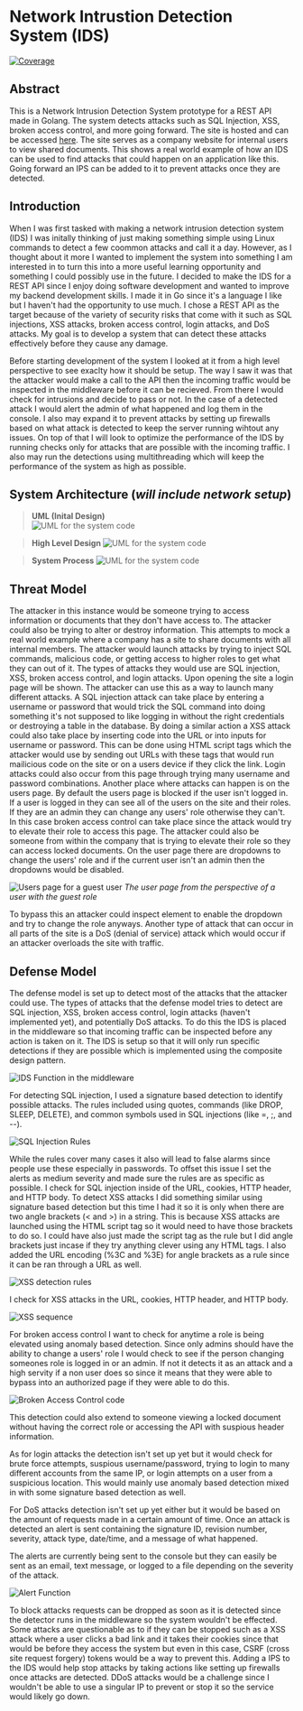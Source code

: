# Network Intrustion Detection System (IDS)

[![Coverage](https://img.shields.io/badge/Coverage-77.4%25-brightgreen)](https://github.com/AliBa1/server-ids/actions)


## Abstract
This is a Network Intrusion Detection System prototype for a REST API made in Golang. The system detects attacks such as SQL Injection, XSS, broken access control, and more going forward. The site is hosted and can be accessed [here](http://server-ids.up.railway.app). The site serves as a company website for internal users to view shared documents. This shows a real world example of how an IDS can be used to find attacks that could happen on an application like this. Going forward an IPS can be added to it to prevent attacks once they are detected.

## Introduction

When I was first tasked with making a network intrusion detection system (IDS)
I was initally thinking of just making something simple using Linux commands
to detect a few coommon attacks and call it a day. However, as I thought about it
more I wanted to implement the system into something I am interested in to turn this into
a more useful learning opportunity and something I could possibly use in the future. I
decided to make the IDS for a REST API since I enjoy doing software development
and wanted to improve my backend development skills. I made it in Go since it's a language
I like but I haven't had the opportunity to use much. I chose a REST API as the target because of the variety
of security risks that come with it such as SQL injections, XSS attacks, broken access control, login attacks, and DoS attacks.
My goal is to develop a system that can detect these attacks effectively before they cause any damage.

Before starting development of the system I looked at it from a high level perspective
to see exaclty how it should be setup. The way I saw it was that the attacker would make a call to the
API then the incoming traffic would be inspected in the middleware before it can be recieved.
From there I would check for intrusions and decide to pass or not. In the case of a detected attack I would alert the admin of what happened and log them in the console. I also may expand it to prevent attacks by setting up
firewalls based on what attack is detected to keep the server running wihtout any issues.
On top of that I will look to optimize the performance of the IDS by running checks only for attacks that are possible with the incoming traffic.
I also may run the detections using multithreading which will keep the performance of the system as high as possible.

## System Architecture (_will include network setup_)

> **UML (Inital Design)** <br> ![UML for the system code](images/Server%20IDS%20UML.drawio.png)

> **High Level Design** ![UML for the system code](images/Server%20IDS%20High%20Level.png)

> **System Process** ![UML for the system code](images/Server%20IDS%20High%20Level%20Complete.png)

## Threat Model

The attacker in this instance would be someone trying to access information or documents that they don't have access to. 
The attacker could also be trying to alter or destroy information. This attempts to mock a real world example where a company 
has a site to share documents with all internal members. The attacker would launch attacks by trying to inject
SQL commands, malicious code, or getting access to higher roles to get what they can out of it. The types of attacks they would use
are SQL injection, XSS, broken access control, and login attacks. Upon opening the site a login page will be shown. The attacker can use this as a way to launch many different attacks. A SQL injection attack can take place by entering a username or password that would
trick the SQL command into doing something it's not supposed to like logging in without the right credentials or destroying a table in the database. By doing a similar action a XSS attack could also take place by inserting code into the URL or into inputs for username or password. This can be done using HTML script tags which the attacker would use by sending out URLs with these tags that would run mailicious code on the site or on a users device if they click the link. Login attacks could also occur from this page through trying many username and password combinations. Another place where attacks can happen is on the users page. By default the users page is blocked if the user isn't logged in. If a user is logged in they can see all of the users on the site and their roles. If they are an admin they can change any users' role otherwise they can't. In this case broken access control can take place since the attack would try to elevate their role to access this page. The attacker could also be someone from within the company that is trying to elevate their role so they can access locked documents. On the user page there are dropdowns to change the users' role and if the current user isn't an admin then the dropdowns would be disabled. 

![Users page for a guest user](images/users-page.png)
*The user page from the perspective of a user with the guest role*

To bypass this an attacker could inspect element to enable the dropdown and try to change the role anyways. Another type of attack that can occur in all parts of the site is a DoS (denial of service) attack which would occur if an attacker overloads the site with traffic.

## Defense Model

The defense model is set up to detect most of the attacks that the attacker could use. The types of attacks that the defense model tries to detect are SQL injection, XSS, broken access control, login attacks (haven't implemented yet), and potentially DoS attacks. To do this the IDS is placed in the middleware so that incoming traffic can be inspected before any action is taken on it. The IDS is setup so that it will only run specific detections if they are possible which is implemented using the composite design pattern. 

![IDS Function in the middleware](images/ids-function.png)

For detecting SQL injection, I used a signature based detection to identify possible attacks. The rules included using quotes, commands (like DROP, SLEEP, DELETE), and common symbols used in SQL injections (like =, ;, and --). 

![SQL Injection Rules](images/sql-rules.png)

While the rules cover many cases it also will lead to false alarms since people use these especially in passwords. To offset this issue I set the alerts as medium severity and made sure the rules are as specific as possible. I check for SQL injection inside of the URL, cookies, HTTP header, and HTTP body. To detect XSS attacks I did something similar using signature based detection but this time I had it so it is only when there are two angle brackets (< and >) in a string. This is because XSS attacks are launched using the HTML script tag so it would need to have those brackets to do so. I could have also just made the script tag as the rule but I did angle brackets just incase if they try anything clever using any HTML tags. I also added the URL encoding (%3C and %3E) for angle brackets as a rule since it can be ran through a URL as well. 

![XSS detection rules](images/check-xss.png)

I check for XSS attacks in the URL, cookies, HTTP header, and HTTP body. 

![XSS sequence](images/xss-sequence.png)

For broken access control I want to check for anytime a role is being elevated using anomaly based detection. Since only admins should have the ability to change a users' role I would check to see if the person changing someones role is logged in or an admin. If not it detects it as an attack and a high servity if a non user does so since it means that they were able to bypass into an authorized page if they were able to do this. 

![Broken Access Control code](images/bac-checker.png)

This detection could also extend to someone viewing a locked document without having the correct role or accessing the API with suspious header information. 

As for login attacks the detection isn't set up yet but it would check for brute force attempts, suspious username/password, trying to login to many different accounts from the same IP, or login attempts on a user from a suspicious location. This would mainly use anomaly based detection mixed in with some signature based detection as well. 

For DoS attacks detection isn't set up yet either but it would be based on the amount of requests made in a certain amount of time. Once an attack is detected an alert is sent containing the signature ID, revision number, severity, attack type, date/time, and a message of what happened. 

The alerts are currently being sent to the console but they can easily be sent as an email, text message, or logged to a file depending on the severity of the attack. 

![Alert Function](images/alert-admin.png)

To block attacks requests can be dropped as soon as it is detected since the detector runs in the middleware so the system wouldn't be effected. Some attacks are questionable as to if they can be stopped such as a XSS attack where a user clicks a bad link and it takes their cookies since that would be before they access the system but even in this case, CSRF (cross site request forgery) tokens would be a way to prevent this. Adding a IPS to the IDS would help stop attacks by taking actions like setting up firewalls once attacks are detected. DDoS attacks would be a challenge since I wouldn't be able to use a singular IP to prevent or stop it so the service would likely go down.
